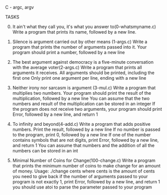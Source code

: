 C - argc, argv

TASKS

0. It ain't what they call you, it's what you answer to(0-whatsmyname.c)
Write a program that prints its name, followed by a new line.


1. Silence is argument carried out by other means (1-args.c)
Write a program that prints the number of arguments passed into it.
Your program should print a number, followed by a new line


2. The best argument against democracy is a five-minute conversation with the average voter(2-args.c)
Write a program that prints all arguments it receives.
All arguments should be printed, including the first one
Only print one argument per line, ending with a new line

3. Neither irony nor sarcasm is argument (3-mul.c)
Write a program that multiplies two numbers.
Your program should print the result of the multiplication, followed by a new line
You can assume that the two numbers and result of the multiplication can be stored in an integer
If the program does not receive two arguments, your program should print Error, followed by a new line, and return 1

4. To infinity and beyond(4-add.c)
Write a program that adds positive numbers.
Print the result, followed by a new line
If no number is passed to the program, print 0, followed by a new line
If one of the number contains symbols that are not digits, print Error, followed by a new line, and return 1
You can assume that numbers and the addition of all the numbers can be stored in an int

5. Minimal Number of Coins for Change(100-change.c)
Write a program that prints the minimum number of coins to make change for an amount of money.
Usage: ./change cents
where cents is the amount of cents you need to give back
if the number of arguments passed to your program is not exactly 1, print Error, followed by a new line, and return 1
you should use atoi to parse the parameter passed to your program

